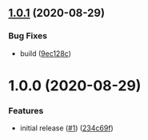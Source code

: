 ## [1.0.1](https://github.com/seleb/markov-multi-order/compare/v1.0.0...v1.0.1) (2020-08-29)


### Bug Fixes

* build ([9ec128c](https://github.com/seleb/markov-multi-order/commit/9ec128cb7524976d07dea1bace34682b320156f9))

# 1.0.0 (2020-08-29)


### Features

* initial release ([#1](https://github.com/seleb/markov-multi-order/issues/1)) ([234c69f](https://github.com/seleb/markov-multi-order/commit/234c69f01743f057b85287bba44ed5d1ffccba3f))

